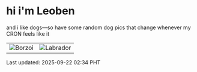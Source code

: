 # hi i'm Leoben

and i like dogs—so have some random dog pics that change whenever my CRON feels like it

|  |  |
|--------|----------|
| ![Borzoi](https://random-dog-vercel.vercel.app/api/random-borzoi?v=1758479657) | ![Labrador](https://random-dog-vercel.vercel.app/api/random-labrador?v=1758479657) |

Last updated: 2025-09-22 02:34 PHT
